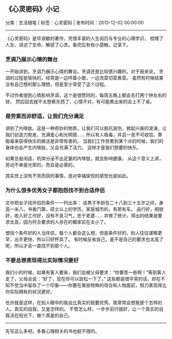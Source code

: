 ## 《心灵密码》小记

分类：生活随笔 | 标签：心灵密码 | 发布时间：2013-12-02 00:00:00

___

《心灵密码》是毕淑敏的著作，凭借丰富的人生阅历与专业的心理学识，
梳理了人生、讲述了生命、解锁了心灵。看完后有些小感触，记录下。

### 烹调乃展示心情的舞台

一开始讲到，烹调乃展示心情的舞台。烹调还是比较感兴趣的，对于我来说，
烹调的过程是愉快的，经常是一边哼着小歌，一边洗菜切菜煮菜。
虽然有时候结果没有自己想的那么理想，但是至少享受了这个过程。

不过作者提到心情影响烹调，这个是很赞同的，每周五晚上都会去打两个钟左右的球，
然后回去就不太想煮东西了，心情不对，有可能煮出来的会上不了桌。

### 是劳累而非舒适，让我们充分满足

讲到了内啡肽。这是一种奇妙的物质，让我们可以抵抗哀伤，掀起兴奋的波涛，让我们创造力勃发，充满爱心和光明感……
所以有人吸毒，并且一发不可收拾。靠吸毒来获得快乐的做法是非常有害的。
当我们工作劳累到某个点的时候，我们的身体也会产生内啡肽，又会充满了活力。
这样才是我们想要的快乐。

如果总是闲适，机体分泌不出足量的内啡肽，就会影响健康。
从这个意义上讲，劳动不单是光荣的，而且是必需的。

其实世上没有不劳而获的事情，连对幸福愉悦的感觉也是如此。

### 为什么很多优秀女子都抱怨找不到合适伴侣

文中把女子找伴侣的条件一一列出来：
该男子年龄在二十八到三十五岁之间，身高一米八，书香门第，硕士以上的学历，家是城市的，有房有车。
品行好，相貌好，收入好工作好，没有不良习气，忠于老婆……
并做了统计，得出的结果是要求太高，因为符合要求的人存在的概率实在太小了。

想找个条件好的人当伴侣，每个人都会这么想，但是条件好的，别人往往谋略更早，出手更快，所以只好杯具了。
有时候反省自己，是不是自己的要求也太高了呢，所以才会一直找不到那个人。

### 不要总想表现得比实际情况要好

我们小的时候，如果有客人要来，我们会被父母要求：“你要乖一些啊！”等到客人走了，父母会说：“好了，现在你可以放松一下了。”
这些都是很平常的话，却在不知不觉当中留存了一个印象——你要在某些特殊的场合和人物面前，努力表现得比你实际拥有的状况更好。

也许就是这样，在别人眼中的我会比真实的我要优秀。我常常会想我是个怎样的人。真实的自我，又是怎样的。
不管怎么样，一步步前行就好，让一个真实的自我活在阳光下，做个真是的自己。

___

先写这么多吧，多看心理相关的书也挺不错的。